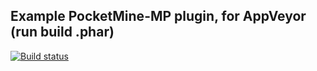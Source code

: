 ## Example PocketMine-MP plugin, for AppVeyor (run build .phar)
[![Build status](https://ci.appveyor.com/api/projects/status/udyyb3pw5exfuu33?svg=true)](https://ci.appveyor.com/project/PresentKim/exampleplugin)
  
